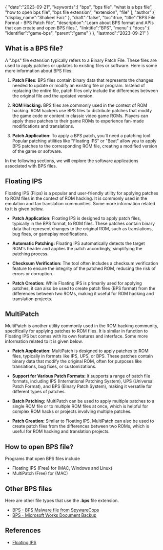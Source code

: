 {
   "date":"2023-09-21",
   "keywords":[
    "bps",
    "bps file",
    "what is a bps file",
    "how to open bps file",
    "bps file extension",
    "extension",
    "file"
   ],
   "author":{
      "display_name":"Shakeel Faiz"
   },
   "draft":"false",
   "toc":true,
   "title":"BPS File Format - BPS Patch File",
   "description":"Learn about BPS format and APIs that can create and open BPS files.",
   "linktitle":"BPS",
   "menu":{
      "docs":{
         "identifier":"game-bps",
         "parent":"game"
      }
   },
   "lastmod":"2023-09-21"
}

## What is a BPS file?

A ".bps" file extension typically refers to a Binary Patch File. These files are used to apply patches or updates to existing files or software. Here is some more information about BPS files:

1. **Patch Files:** BPS files contain binary data that represents the changes needed to update or modify an existing file or program. Instead of replacing the entire file, patch files only include the differences between the original file and the updated version.

2. **ROM Hacking:** BPS files are commonly used in the context of ROM hacking. ROM hackers use BPS files to distribute patches that modify the game code or content in classic video game ROMs. Players can apply these patches to their game ROMs to experience fan-made modifications and translations.

3. **Patch Application:** To apply a BPS patch, you'll need a patching tool. Popular patching utilities like "Floating IPS" or "Beat" allow you to apply BPS patches to the corresponding ROM file, creating a modified version of the game or software.

In the following sections, we will explore the software applications associated with BPS files.

## Floating IPS

Floating IPS (Flips) is a popular and user-friendly utility for applying patches to ROM files in the context of ROM hacking. It is commonly used in the emulation and fan translation communities. Some more information related to it is given below.

- **Patch Application:** Floating IPS is designed to apply patch files, typically in the BPS format, to ROM files. These patches contain binary data that represent changes to the original ROM, such as translations, bug fixes, or gameplay modifications.

- **Automatic Patching:** Floating IPS automatically detects the target ROM's header and applies the patch accordingly, simplifying the patching process.

- **Checksum Verification:** The tool often includes a checksum verification feature to ensure the integrity of the patched ROM, reducing the risk of errors or corruption.

- **Patch Creation:** While Floating IPS is primarily used for applying patches, it can also be used to create patch files (BPS format) from the differences between two ROMs, making it useful for ROM hacking and translation projects.

## MultiPatch

MultiPatch is another utility commonly used in the ROM hacking community, specifically for applying patches to ROM files. It is similar in function to Floating IPS but comes with its own features and interface. Some more information related to it is given below.

- **Patch Application:** MultiPatch is designed to apply patches to ROM files, typically in formats like IPS, UPS, or BPS. These patches contain binary data that modify the original ROM, often for purposes like translations, bug fixes, or customizations.

- **Support for Various Patch Formats:** It supports a range of patch file formats, including IPS (International Patching System), UPS (Universal Patch Format), and BPS (Binary Patch System), making it versatile for different types of patches.

- **Batch Patching:** MultiPatch can be used to apply multiple patches to a single ROM file or to multiple ROM files at once, which is helpful for complex ROM hacks or projects involving multiple patches.

- **Patch Creation:** Similar to Floating IPS, MultiPatch can also be used to create patch files from the differences between two ROMs, which is useful for ROM hacking and translation projects.

## How to open BPS file?

Programs that open BPS files include

- Floating IPS (Free) for (MAC, Windows and Linux)
- MultiPatch (Free) for (MAC)

## Other BPS files

Here are other file types that use the **.bps** file extension.

- [BPS - BPS Malware file from SpywareCops](/misc/bps-malware/)
- [BPS - Microsoft Works Document Backup](/misc/bps-works/)

## References
* [Floating IPS](https://www.gamebrew.org/wiki/Floating_IPS)

